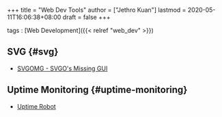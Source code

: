 +++
title = "Web Dev Tools"
author = ["Jethro Kuan"]
lastmod = 2020-05-11T16:06:38+08:00
draft = false
+++

tags
: [Web Development]({{< relref "web_dev" >}})


## SVG {#svg}

-   [SVGOMG - SVGO's Missing GUI](https://jakearchibald.github.io/svgomg/)


## Uptime Monitoring {#uptime-monitoring}

-   [Uptime Robot](https://uptimerobot.com)
